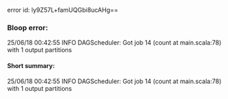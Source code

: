 error id: ly9Z57L+famUQGbi8ucAHg==
### Bloop error:

25/06/18 00:42:55 INFO DAGScheduler: Got job 14 (count at main.scala:78) with 1 output partitions
#### Short summary: 

25/06/18 00:42:55 INFO DAGScheduler: Got job 14 (count at main.scala:78) with 1 output partitions